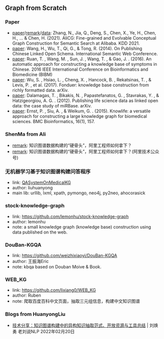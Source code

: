 ## **Graph from Scratch**

### Paper
  * [paper](https://arxiv.org/abs/2106.01686)/[remark](https://mp.weixin.qq.com/s/QajJ00LpuBQfujOEouFc8g)/[data](https://github.com/alibaba-research/ConceptGraph): Zhang, N., Jia, Q., Deng, S., Chen, X., Ye, H., Chen, H., ... & Chen, H. (2021). AliCG: Fine-grained and Evolvable Conceptual Graph Construction for Semantic Search at Alibaba. KDD 2021.
  * [paper](https://link.springer.com/chapter/10.1007%2F978-3-319-11964-9_19): Wang, H., Wu, T., Qi, G., & Tong, R. (2014). On Publishing Chinese Linked Open Schema. International Semantic Web Conference.
  * [paper](https://www.researchgate.net/publication/312561715_An_automatic_approach_for_constructing_a_knowledge_base_of_symptoms_in_Chinese): Ruan, T. , Wang, M. , Sun, J. , Wang, T. , & Gao, J. . (2016). An automatic approach for constructing a knowledge base of symptoms in Chinese. 2016 IEEE International Conference on Bioinformatics and Biomedicine (BIBM)
  * [paper](https://arxiv.org/abs/1703.05028): Wu, S. , Hsiao, L. , Cheng, X. , Hancock, B. , Rekatsinas, T. , & Levis, P. , et al. (2017). Fonduer: knowledge base construction from richly formatted data. arXiv.
  * [paper](https://arxiv.org/pdf/1205.2320.pdf): Dalamagas, T. , Bikakis, N. , Papastefanatos, G. , Stavrakas, Y. , & Hatzigeorgiou, A. G. . (2012). Publishing life science data as linked open data: the case study of miRBase. arXiv.
  * [paper](https://pure.mpg.de/rest/items/item_2157584_1/component/file_2157583/content): Ernst, P. , Siu, A. , & Weikum, G. . (2015). Knowlife: a versatile approach for constructing a large knowledge graph for biomedical sciences. BMC Bioinformatics, 16(1), 157.

### ShenMa from Ali
  * [remark](https://blog.csdn.net/yunqiinsight/article/details/79563396): 知识图谱数据构建的“硬骨头”，阿里工程师如何拿下？<br>
  * [remark](https://mp.weixin.qq.com/s/qw9i24goTsVgdk1qW6ie9A): 知识图谱数据构建的“硬骨头”，阿里工程师如何拿下？(阿里技术公众号)<br>

### 无机器学习基于知识图谱构建问答程序
  * link: [QASystemOnMedicalKG](https://github.com/liuhuanyong/QASystemOnMedicalKG)
  * author: liuhuanyong
  * main lib: urllib, lxml, xpath, pymongo, neo4j, py2neo, ahocorasick

### stock-knowledge-graph
  * link: https://github.com/lemonhu/stock-knowledge-graph
  * author: lemonhu
  * note: a small knowledge graph (knowledge base) construction using data published on the web.

### DouBan-KGQA
  * link: https://github.com/weizhixiaoyi/DouBan-KGQA
  * author: 王振海Eric
  * note: kbqa based on Douban Moive & Book.

### WEB_KG
  * link: https://github.com/lixiang0/WEB_KG
  * author: Ruben
  * note: 爬取百度百科中文页面，抽取三元组信息，构建中文知识图谱

### Blogs from HuanyongLiu
  * [技术分享：知识图谱构建中的异构知识抽取范式、开放资源与工具总结](https://mp.weixin.qq.com/s/P1gGxx8LEsbAAv4zwvrFrg) | 刘焕勇 老刘说NLP 2022年02月20日
